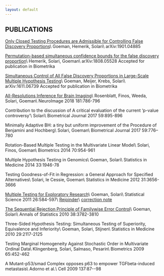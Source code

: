 ```yaml
---
layout: default
---
```


## PUBLICATIONS

[Only Closed Testing Procedures are Admissible for Controlling False Discovery Proportions](https://arxiv.org/pdf/1901.04885.pdf)\\
Goeman, Hemerik, Solari\\
arXiv:1901.04885

[Permutation-based simultaneous confidence bounds for the false discovery proportion](https://arxiv.org/abs/1808.05528)\\
Hemerik, Solari, Goeman\\
arXiv:1808.05528 Accepted for publication in Biometrika

[Simultaneous Control of All False Discovery Proportions in Large-Scale Multiple Hypothesis Testing](https://arxiv.org/pdf/1611.06739.pdf)\\
Goeman, Meijer, Krebs, Solari\\
arXiv:1611.06739 Accepted for publication in Biometrika

[All-Resolutions Inference for Brain Imaging](https://www.biorxiv.org/content/biorxiv/early/2017/11/28/226126.full.pdf)\\
Rosenblatt, Finos, Weeda, Solari, Goeman\\
NeuroImage 2018 181:786-796

Contribution to the discussion of A critical evaluation of the current ‘p-value controversy’\\
Solari\\
Biometrical Journal 2017 59:895-896


Minimally Adaptive BH: a tiny but uniform improvement of the Procedure of Benjamini and Hochberg\\
Solari, Goeman\\
Biometrical Journal 2017 59:776–780


Rotation-Based Multiple Testing in the Multivariate Linear Model\\
Solari, Finos, Goeman\\
Biometrics 2014 70:954-961 

Multiple Hypothesis Testing in Genomics\\
Goeman, Solari\\
Statistics in Medicine 2014 33:1946-78 

Testing Goodness-of-Fit in Regression: a General Approach for Specified Alternatives\\
Solari, le Cessie, Goeman\\
Statistics in Medicine 2012 31:3656-3666 

[Multiple Testing for Exploratory Research](http://projecteuclid.org/download/pdfview_1/euclid.ss/1330437937)\\
Goeman, Solari\\
Statistical Science 2011 26:584-597\\
[Rejoinder](http://projecteuclid.org/download/pdfview_1/euclid.ss/1330437941)\\
[correction note](http://projecteuclid.org/download/pdfview_1/euclid.ss/1377696946)

[The Sequential Rejection Principle of Familywise Error Control](https://arxiv.org/pdf/1211.3313v1.pdf)\\
Goeman, Solari\\
Annals of Statistics 2010 38:3782-3810

Three-Sided Hypothesis Testing: Simultaneous Testing of Superiority, Equivalence and Inferiority\\
Goeman, Solari, Stijnen\\
Statistics in Medicine 2010 29:2117-2125 

Testing Marginal Homogeneity Against Stochastic Order in Multivariate Ordinal Data\\
Klingenberg, Solari, Salmaso, Pesarin\\
Biometrics 2009 65:452-462 

A Mutant-p53/smad Complex opposes p63 to empower TGFbeta-induced metastasis\\
Adorno et al.\\
Cell 2009 137:87--98 


